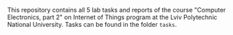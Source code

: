 This repository contains all 5 lab tasks and reports of the course "Computer Electronics, part 2" on Internet of Things program at the Lviv Polytechnic National University.
Tasks can be found in the folder `tasks`.